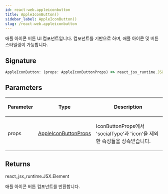 ```yaml
---
id: react-web.appleiconbutton
title: AppleIconButton()
sidebar_label: AppleIconButton()
slug: /react-web.appleiconbutton
---
```






애플 아이콘 버튼 UI 컴포넌트입니다.  컴포넌트를 기반으로 하며, 애플 아이콘 및 버튼 스타일링이 가능합니다.

## Signature

```typescript
AppleIconButton: (props: AppleIconButtonProps) => react_jsx_runtime.JSX.Element
```

## Parameters

<table><thead><tr><th>

Parameter


</th><th>

Type


</th><th>

Description


</th></tr></thead>
<tbody><tr><td>

props


</td><td>

[AppleIconButtonProps](./react-web.appleiconbuttonprops)


</td><td>

IconButtonProps에서 'socialType'과 'icon'을 제외한 속성들을 상속받습니다.


</td></tr>
</tbody></table>

## Returns

react_jsx_runtime.JSX.Element

애플 아이콘 버튼 컴포넌트를 반환합니다.

